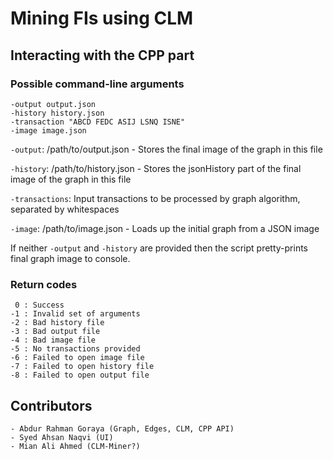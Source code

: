 # Mining FIs using CLM

## Interacting with the CPP part
### Possible command-line arguments
```text
-output output.json
-history history.json
-transaction "ABCD FEDC ASIJ LSNQ ISNE"
-image image.json
```
`-output`: /path/to/output.json - Stores the final image of the graph in this file

`-history`: /path/to/history.json - Stores the jsonHistory part of the final image of the graph in this file

`-transactions`: Input transactions to be processed by graph algorithm, separated by whitespaces

`-image`: /path/to/image.json - Loads up the initial graph from a JSON image

If neither `-output` and `-history` are provided then the script pretty-prints final graph image to console.

### Return codes
```text
 0 : Success
-1 : Invalid set of arguments
-2 : Bad history file
-3 : Bad output file
-4 : Bad image file
-5 : No transactions provided
-6 : Failed to open image file
-7 : Failed to open history file
-8 : Failed to open output file
```

## Contributors
```text
- Abdur Rahman Goraya (Graph, Edges, CLM, CPP API)
- Syed Ahsan Naqvi (UI)
- Mian Ali Ahmed (CLM-Miner?)
```